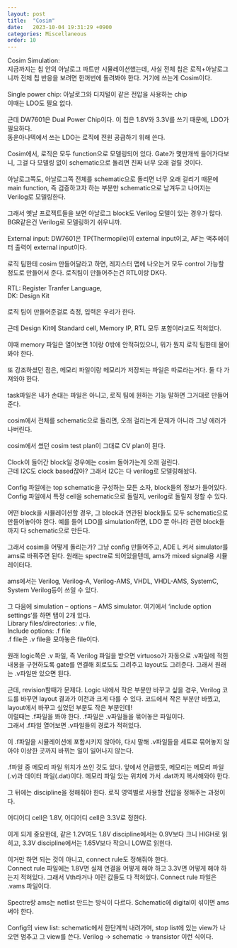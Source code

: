 ```yaml
---
layout: post
title:  "Cosim"
date:   2023-10-04 19:31:29 +0900
categories: Miscellaneous
order: 10
---
```


Cosim Simulation:<br>
지금까지는 칩 안의 아날로그 파트만 시뮬레이션했는데, 사실 전체 칩은 로직+아날로그니까 전체 칩 반응을 보려면 한꺼번에 돌려봐야 한다. 거기에 쓰는게 Cosim이다.<br>
<br>
Single power chip: 아날로그와 디지털이 같은 전압을 사용하는 chip<br>
이때는 LDO도 필요 없다.<br>
<br>
근데 DW7601은 Dual Power Chip이다. 이 칩은 1.8V와 3.3V를 쓰기 때문에, LDO가 필요하다.<br>
동운아나텍에서 쓰는 LDO는 로직에 전원 공급하기 위해 쓴다.<br>
<br>
Cosim에서, 로직은 모두 function으로 모델링되어 있다. Gate가 몇만개씩 들어가다보니, 그걸 다 모델링 없이 schematic으로 돌리면 진짜 너무 오래 걸릴 것이다.<br>
<br>
아날로그쪽도, 아날로그쪽 전체를 schematic으로 돌리면 너무 오래 걸리기 때문에 main function, 즉 검증하고자 하는 부분만 schematic으로 남겨두고 나머지는 Verilog로 모델링한다.<br>
<br>
그래서 옛날 프로젝트들을 보면 아날로그 block도 Verilog 모델이 있는 경우가 많다. BGR같은건 Verilog로 모델링하기 쉬우니까.<br>
<br>
External input: DW7601은 TP(Thermopile)이 external input이고, AF는 액추에이터 출력이 external input이다.<br>
<br>
로직 팀한테 cosim 만들어달라고 하면, 레지스터 맵에 나오는거 모두 control 가능할 정도로 만들어서 준다. 로직팀이 만들어주는건 RTL이랑 DK다.<br>
<br>
RTL: Register Tranfer Language,<br>
DK: Design Kit<br>
<br>
로직 팀이 만들어준걸로 측정, 입력은 우리가 한다.<br>
<br>
근데 Design Kit에 Standard cell, Memory IP, RTL 모두 포함이라고도 적혀있다.<br>
<br>
이때 memory 파일은 열어보면 1이랑 0밖에 안적혀있으니, 뭐가 뭔지 로직 팀한테 물어봐야 한다.<br>
<br>
또 강조하셨던 점은, 메모리 파일이랑 메모리가 저장되는 파일은 따로라는거다. 둘 다 가져와야 한다.<br>
<br>
task파일은 내가 손대는 파일은 아니고, 로직 팀에 원하는 기능 말하면 그거대로 만들어준다.<br>
<br>
cosim에서 전체를 schematic으로 돌리면, 오래 걸리는게 문제가 아니라 그냥 에러가 나버린다.<br>
<br>
cosim에서 썼던 cosim test plan이 그대로 CV plan이 된다.<br>
<br>
Clock이 들어간 block일 경우에는 cosim 돌아가는게 오래 걸린다.<br>
근데 I2C도 clock based잖아? 그래서 I2C는 다 verilog로 모델링해놨다.<br>
<br>
Config 파일에는 top schematic을 구성하는 모든 소자, block들의 정보가 들어있다.<br>
Config 파일에서 특정 cell을 schematic으로 돌릴지, verilog로 돌릴지 정할 수 있다.<br>
<br>
어떤 block을 시뮬레이션할 경우, 그 block과 연관된 block들도 모두 schematic으로 만들어놓아야 한다. 예를 들어 LDO를 simulation하면, LDO 뿐 아니라 관련 block들까지 다 schematic으로 만든다.<br>
<br>
그래서 cosim을 어떻게 돌리는가? 그냥 config 만들어주고, ADE L 켜서 simulator를 ams로 바꿔주면 된다. 원래는 spectre로 되어있을텐데, ams가 mixed signal용 시뮬레이터다.<br>
<br>
ams에서는 Verilog, Verilog-A, Verilog-AMS, VHDL, VHDL-AMS, SystemC, System Verilog등이 쓰일 수 있다.<br>
<br>
그 다음에 simulation – options – AMS simulator. 여기에서 ‘include option settings’를 하면 탭이 2개 있다.<br>
Library files/directories: .v file,<br>
Include options: .f file<br>
.f file은 .v file을 모아놓은 file이다.<br>
<br>
원래 logic쪽은 .v 파일, 즉 Verilog 파일을 받으면 virtuoso가 자동으로 .v파일에 적힌 내용을 구현하도록 gate를 연결해 회로도도 그려주고 layout도 그려준다. 그래서 원래는 .v파일만 있으면 된다.<br>
<br>
근데, revision할때가 문제다. Logic 내에서 작은 부분만 바꾸고 싶을 경우, Verilog 코드를 바꾸면 layout 결과가 이전과 크게 다를 수 있다.
코드에서 작은 부분만 바꿨고, layout에서 바꾸고 싶었던 부분도 작은 부분인데!<br>
이럴때는 .f파일을 봐야 한다. .f파일은 .v파일들을 묶어놓은 파일이다.<br>
그래서 .f파일 열어보면 .v파일들의 경로가 적혀있다.<br>
<br>
이 .f파일을 시뮬레이션에 포함시키지 않아야, 다시 말해 .v파일들을 세트로 묶어놓지 않아야 이상한 곳까지 바뀌는 일이 일어나지 않는다.<br>
<br>
.f파일 중 메모리 파일 위치가 쓰인 것도 있다. 앞에서 언급했듯, 메모리는 메모리 파일(.v)과 데이터 파일(.dat)이다. 메모리 파일 있는 위치에 가서 .dat까지 복사해와야 한다.<br>
<br>
그 뒤에는 discipline을 정해줘야 한다. 로직 영역별로 사용할 전압을 정해주는 과정이다.<br>
<br>
어디어디 cell은 1.8V, 어디어디 cell은 3.3V로 정한다.<br>
<br>
이게 되게 중요한데, 같은 1.2V여도 1.8V discipline에서는 0.9V보다 크니 HIGH로 읽히고, 3.3V discipline에서는 1.65V보다 작으니 LOW로 읽힌다.<br>
<br>
이거만 하면 되는 것이 아니고, connect rule도 정해줘야 한다.<br>
Connect rule 파일에는 1.8V면 실제 연결을 어떻게 해야 하고 3.3V면 어떻게 해야 하는지 적혀있다. 그래서 Vth라거나 이런 값들도 다 적혀있다. Connect rule 파일은 .vams 파일이다.<br>
<br>
Spectre랑 ams는 netlist 만드는 방식이 다르다. Schematic에 digital이 섞이면 ams 써야 한다.<br>
<br>
Config의 view list: schematic에서 한단계씩 내려가며, stop list에 있는 view가 나오면 멈추고 그 view를 쓴다. Verilog -> schematic -> transistor 이런 식이다.<br>
